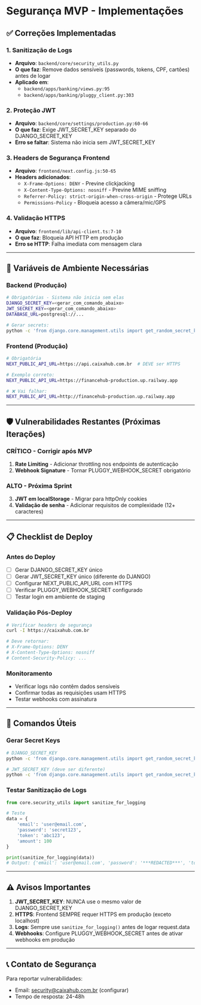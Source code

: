 # Segurança MVP - Implementações

## ✅ Correções Implementadas

### 1. **Sanitização de Logs**
- **Arquivo**: `backend/core/security_utils.py`
- **O que faz**: Remove dados sensíveis (passwords, tokens, CPF, cartões) antes de logar
- **Aplicado em**:
  - `backend/apps/banking/views.py:95`
  - `backend/apps/banking/pluggy_client.py:303`

### 2. **Proteção JWT**
- **Arquivo**: `backend/core/settings/production.py:60-66`
- **O que faz**: Exige JWT_SECRET_KEY separado do DJANGO_SECRET_KEY
- **Erro se faltar**: Sistema não inicia sem JWT_SECRET_KEY

### 3. **Headers de Segurança Frontend**
- **Arquivo**: `frontend/next.config.js:50-65`
- **Headers adicionados**:
  - `X-Frame-Options: DENY` - Previne clickjacking
  - `X-Content-Type-Options: nosniff` - Previne MIME sniffing
  - `Referrer-Policy: strict-origin-when-cross-origin` - Protege URLs
  - `Permissions-Policy` - Bloqueia acesso a câmera/mic/GPS

### 4. **Validação HTTPS**
- **Arquivo**: `frontend/lib/api-client.ts:7-10`
- **O que faz**: Bloqueia API HTTP em produção
- **Erro se HTTP**: Falha imediata com mensagem clara

---

## 🔑 Variáveis de Ambiente Necessárias

### Backend (Produção)

```bash
# Obrigatórias - Sistema não inicia sem elas
DJANGO_SECRET_KEY=<gerar_com_comando_abaixo>
JWT_SECRET_KEY=<gerar_com_comando_abaixo>
DATABASE_URL=postgresql://...

# Gerar secrets:
python -c 'from django.core.management.utils import get_random_secret_key; print(get_random_secret_key())'
```

### Frontend (Produção)

```bash
# Obrigatória
NEXT_PUBLIC_API_URL=https://api.caixahub.com.br  # DEVE ser HTTPS

# Exemplo correto:
NEXT_PUBLIC_API_URL=https://financehub-production.up.railway.app

# ❌ Vai falhar:
NEXT_PUBLIC_API_URL=http://financehub-production.up.railway.app
```

---

## 🛡️ Vulnerabilidades Restantes (Próximas Iterações)

### CRÍTICO - Corrigir após MVP
1. **Rate Limiting** - Adicionar throttling nos endpoints de autenticação
2. **Webhook Signature** - Tornar PLUGGY_WEBHOOK_SECRET obrigatório

### ALTO - Próxima Sprint
3. **JWT em localStorage** - Migrar para httpOnly cookies
4. **Validação de senha** - Adicionar requisitos de complexidade (12+ caracteres)

---

## 📋 Checklist de Deploy

### Antes do Deploy

- [ ] Gerar DJANGO_SECRET_KEY único
- [ ] Gerar JWT_SECRET_KEY único (diferente do DJANGO)
- [ ] Configurar NEXT_PUBLIC_API_URL com HTTPS
- [ ] Verificar PLUGGY_WEBHOOK_SECRET configurado
- [ ] Testar login em ambiente de staging

### Validação Pós-Deploy

```bash
# Verificar headers de segurança
curl -I https://caixahub.com.br

# Deve retornar:
# X-Frame-Options: DENY
# X-Content-Type-Options: nosniff
# Content-Security-Policy: ...
```

### Monitoramento

- Verificar logs não contêm dados sensíveis
- Confirmar todas as requisições usam HTTPS
- Testar webhooks com assinatura

---

## 🔧 Comandos Úteis

### Gerar Secret Keys

```bash
# DJANGO_SECRET_KEY
python -c 'from django.core.management.utils import get_random_secret_key; print(get_random_secret_key())'

# JWT_SECRET_KEY (deve ser diferente)
python -c 'from django.core.management.utils import get_random_secret_key; print(get_random_secret_key())'
```

### Testar Sanitização de Logs

```python
from core.security_utils import sanitize_for_logging

# Teste
data = {
    'email': 'user@email.com',
    'password': 'secret123',
    'token': 'abc123',
    'amount': 100
}

print(sanitize_for_logging(data))
# Output: {'email': 'user@email.com', 'password': '***REDACTED***', 'token': '***REDACTED***', 'amount': 100}
```

---

## ⚠️ Avisos Importantes

1. **JWT_SECRET_KEY**: NUNCA use o mesmo valor de DJANGO_SECRET_KEY
2. **HTTPS**: Frontend SEMPRE requer HTTPS em produção (exceto localhost)
3. **Logs**: Sempre use `sanitize_for_logging()` antes de logar request.data
4. **Webhooks**: Configure PLUGGY_WEBHOOK_SECRET antes de ativar webhooks em produção

---

## 📞 Contato de Segurança

Para reportar vulnerabilidades:
- Email: security@caixahub.com.br (configurar)
- Tempo de resposta: 24-48h
